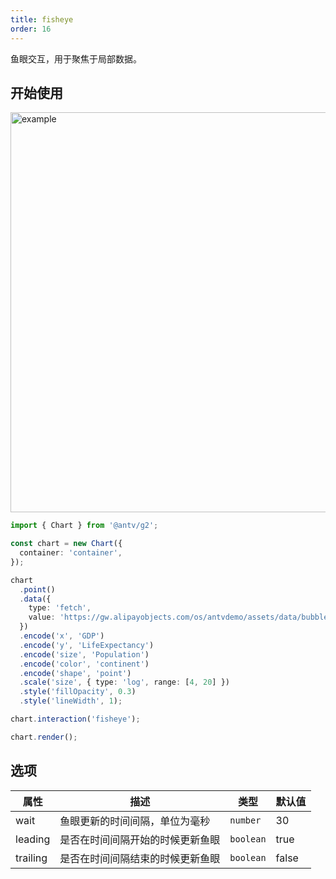 ```yaml
---
title: fisheye
order: 16
---
```


鱼眼交互，用于聚焦于局部数据。

## 开始使用

<img alt="example" src="https://gw.alipayobjects.com/zos/raptor/1669041902028/fisheye.gif" width="640">

```ts
import { Chart } from '@antv/g2';

const chart = new Chart({
  container: 'container',
});

chart
  .point()
  .data({
    type: 'fetch',
    value: 'https://gw.alipayobjects.com/os/antvdemo/assets/data/bubble.json',
  })
  .encode('x', 'GDP')
  .encode('y', 'LifeExpectancy')
  .encode('size', 'Population')
  .encode('color', 'continent')
  .encode('shape', 'point')
  .scale('size', { type: 'log', range: [4, 20] })
  .style('fillOpacity', 0.3)
  .style('lineWidth', 1);

chart.interaction('fisheye');

chart.render();
```

## 选项

| 属性     | 描述                             | 类型      | 默认值 |
| -------- | -------------------------------- | --------- | ------ |
| wait     | 鱼眼更新的时间间隔，单位为毫秒   | `number`  | 30     |
| leading  | 是否在时间间隔开始的时候更新鱼眼 | `boolean` | true   |
| trailing | 是否在时间间隔结束的时候更新鱼眼 | `boolean` | false  |
